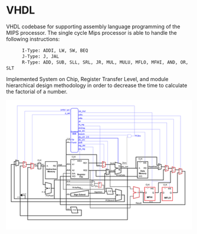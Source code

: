 # VHDL

VHDL codebase for supporting assembly language programming of the MIPS processor. The single cycle Mips processor is able to handle the following instructions: 

          I-Type: ADDI, LW, SW, BEQ
          J-Type: J, JAL
          R-Type: ADD, SUB, SLL, SRL, JR, MUL, MULU, MFLO, MFHI, AND, OR, SLT

Implemented System on Chip, Register Transfer Level, and module hierarchical design methodology in order to decrease the time to calculate the factorial of a number. 

![screenshot](L7datapathv5.png)
